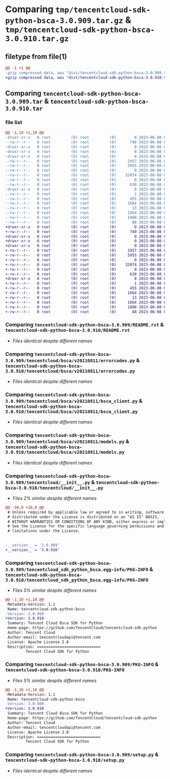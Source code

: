 # Comparing `tmp/tencentcloud-sdk-python-bsca-3.0.909.tar.gz` & `tmp/tencentcloud-sdk-python-bsca-3.0.910.tar.gz`

## filetype from file(1)

```diff
@@ -1 +1 @@
-gzip compressed data, was "dist/tencentcloud-sdk-python-bsca-3.0.909.tar", last modified: Thu Jun  8 00:18:46 2023, max compression
+gzip compressed data, was "dist/tencentcloud-sdk-python-bsca-3.0.910.tar", last modified: Thu Jun  8 09:03:58 2023, max compression
```

## Comparing `tencentcloud-sdk-python-bsca-3.0.909.tar` & `tencentcloud-sdk-python-bsca-3.0.910.tar`

### file list

```diff
@@ -1,19 +1,19 @@
-drwxr-xr-x   0 root         (0) root         (0)        0 2023-06-08 00:18:46.000000 tencentcloud-sdk-python-bsca-3.0.909/
--rw-r--r--   0 root         (0) root         (0)      740 2023-06-08 00:18:46.000000 tencentcloud-sdk-python-bsca-3.0.909/README.rst
-drwxr-xr-x   0 root         (0) root         (0)        0 2023-06-08 00:18:46.000000 tencentcloud-sdk-python-bsca-3.0.909/tencentcloud/
-drwxr-xr-x   0 root         (0) root         (0)        0 2023-06-08 00:18:46.000000 tencentcloud-sdk-python-bsca-3.0.909/tencentcloud/bsca/
-drwxr-xr-x   0 root         (0) root         (0)        0 2023-06-08 00:18:46.000000 tencentcloud-sdk-python-bsca-3.0.909/tencentcloud/bsca/v20210811/
--rw-r--r--   0 root         (0) root         (0)     1057 2023-06-08 00:18:46.000000 tencentcloud-sdk-python-bsca-3.0.909/tencentcloud/bsca/v20210811/errorcodes.py
--rw-r--r--   0 root         (0) root         (0)     5955 2023-06-08 00:18:46.000000 tencentcloud-sdk-python-bsca-3.0.909/tencentcloud/bsca/v20210811/bsca_client.py
--rw-r--r--   0 root         (0) root         (0)        0 2023-06-08 00:18:46.000000 tencentcloud-sdk-python-bsca-3.0.909/tencentcloud/bsca/v20210811/__init__.py
--rw-r--r--   0 root         (0) root         (0)    32074 2023-06-08 00:18:46.000000 tencentcloud-sdk-python-bsca-3.0.909/tencentcloud/bsca/v20210811/models.py
--rw-r--r--   0 root         (0) root         (0)        0 2023-06-08 00:18:46.000000 tencentcloud-sdk-python-bsca-3.0.909/tencentcloud/bsca/__init__.py
--rw-r--r--   0 root         (0) root         (0)      630 2023-06-08 00:18:46.000000 tencentcloud-sdk-python-bsca-3.0.909/tencentcloud/__init__.py
-drwxr-xr-x   0 root         (0) root         (0)        0 2023-06-08 00:18:46.000000 tencentcloud-sdk-python-bsca-3.0.909/tencentcloud_sdk_python_bsca.egg-info/
--rw-r--r--   0 root         (0) root         (0)        1 2023-06-08 00:18:46.000000 tencentcloud-sdk-python-bsca-3.0.909/tencentcloud_sdk_python_bsca.egg-info/dependency_links.txt
--rw-r--r--   0 root         (0) root         (0)      455 2023-06-08 00:18:46.000000 tencentcloud-sdk-python-bsca-3.0.909/tencentcloud_sdk_python_bsca.egg-info/SOURCES.txt
--rw-r--r--   0 root         (0) root         (0)     1664 2023-06-08 00:18:46.000000 tencentcloud-sdk-python-bsca-3.0.909/tencentcloud_sdk_python_bsca.egg-info/PKG-INFO
--rw-r--r--   0 root         (0) root         (0)       13 2023-06-08 00:18:46.000000 tencentcloud-sdk-python-bsca-3.0.909/tencentcloud_sdk_python_bsca.egg-info/top_level.txt
--rw-r--r--   0 root         (0) root         (0)     1664 2023-06-08 00:18:46.000000 tencentcloud-sdk-python-bsca-3.0.909/PKG-INFO
--rw-r--r--   0 root         (0) root         (0)     1008 2023-06-08 00:18:46.000000 tencentcloud-sdk-python-bsca-3.0.909/setup.py
--rw-r--r--   0 root         (0) root         (0)       88 2023-06-08 00:18:46.000000 tencentcloud-sdk-python-bsca-3.0.909/setup.cfg
+drwxr-xr-x   0 root         (0) root         (0)        0 2023-06-08 09:03:58.000000 tencentcloud-sdk-python-bsca-3.0.910/
+-rw-r--r--   0 root         (0) root         (0)      740 2023-06-08 09:03:57.000000 tencentcloud-sdk-python-bsca-3.0.910/README.rst
+drwxr-xr-x   0 root         (0) root         (0)        0 2023-06-08 09:03:58.000000 tencentcloud-sdk-python-bsca-3.0.910/tencentcloud/
+drwxr-xr-x   0 root         (0) root         (0)        0 2023-06-08 09:03:58.000000 tencentcloud-sdk-python-bsca-3.0.910/tencentcloud/bsca/
+drwxr-xr-x   0 root         (0) root         (0)        0 2023-06-08 09:03:58.000000 tencentcloud-sdk-python-bsca-3.0.910/tencentcloud/bsca/v20210811/
+-rw-r--r--   0 root         (0) root         (0)     1057 2023-06-08 09:03:57.000000 tencentcloud-sdk-python-bsca-3.0.910/tencentcloud/bsca/v20210811/errorcodes.py
+-rw-r--r--   0 root         (0) root         (0)     5955 2023-06-08 09:03:57.000000 tencentcloud-sdk-python-bsca-3.0.910/tencentcloud/bsca/v20210811/bsca_client.py
+-rw-r--r--   0 root         (0) root         (0)        0 2023-06-08 09:03:57.000000 tencentcloud-sdk-python-bsca-3.0.910/tencentcloud/bsca/v20210811/__init__.py
+-rw-r--r--   0 root         (0) root         (0)    32074 2023-06-08 09:03:57.000000 tencentcloud-sdk-python-bsca-3.0.910/tencentcloud/bsca/v20210811/models.py
+-rw-r--r--   0 root         (0) root         (0)        0 2023-06-08 09:03:57.000000 tencentcloud-sdk-python-bsca-3.0.910/tencentcloud/bsca/__init__.py
+-rw-r--r--   0 root         (0) root         (0)      630 2023-06-08 09:03:57.000000 tencentcloud-sdk-python-bsca-3.0.910/tencentcloud/__init__.py
+drwxr-xr-x   0 root         (0) root         (0)        0 2023-06-08 09:03:58.000000 tencentcloud-sdk-python-bsca-3.0.910/tencentcloud_sdk_python_bsca.egg-info/
+-rw-r--r--   0 root         (0) root         (0)        1 2023-06-08 09:03:58.000000 tencentcloud-sdk-python-bsca-3.0.910/tencentcloud_sdk_python_bsca.egg-info/dependency_links.txt
+-rw-r--r--   0 root         (0) root         (0)      455 2023-06-08 09:03:58.000000 tencentcloud-sdk-python-bsca-3.0.910/tencentcloud_sdk_python_bsca.egg-info/SOURCES.txt
+-rw-r--r--   0 root         (0) root         (0)     1664 2023-06-08 09:03:58.000000 tencentcloud-sdk-python-bsca-3.0.910/tencentcloud_sdk_python_bsca.egg-info/PKG-INFO
+-rw-r--r--   0 root         (0) root         (0)       13 2023-06-08 09:03:58.000000 tencentcloud-sdk-python-bsca-3.0.910/tencentcloud_sdk_python_bsca.egg-info/top_level.txt
+-rw-r--r--   0 root         (0) root         (0)     1664 2023-06-08 09:03:58.000000 tencentcloud-sdk-python-bsca-3.0.910/PKG-INFO
+-rw-r--r--   0 root         (0) root         (0)     1008 2023-06-08 09:03:57.000000 tencentcloud-sdk-python-bsca-3.0.910/setup.py
+-rw-r--r--   0 root         (0) root         (0)       88 2023-06-08 09:03:58.000000 tencentcloud-sdk-python-bsca-3.0.910/setup.cfg
```

### Comparing `tencentcloud-sdk-python-bsca-3.0.909/README.rst` & `tencentcloud-sdk-python-bsca-3.0.910/README.rst`

 * *Files identical despite different names*

### Comparing `tencentcloud-sdk-python-bsca-3.0.909/tencentcloud/bsca/v20210811/errorcodes.py` & `tencentcloud-sdk-python-bsca-3.0.910/tencentcloud/bsca/v20210811/errorcodes.py`

 * *Files identical despite different names*

### Comparing `tencentcloud-sdk-python-bsca-3.0.909/tencentcloud/bsca/v20210811/bsca_client.py` & `tencentcloud-sdk-python-bsca-3.0.910/tencentcloud/bsca/v20210811/bsca_client.py`

 * *Files identical despite different names*

### Comparing `tencentcloud-sdk-python-bsca-3.0.909/tencentcloud/bsca/v20210811/models.py` & `tencentcloud-sdk-python-bsca-3.0.910/tencentcloud/bsca/v20210811/models.py`

 * *Files identical despite different names*

### Comparing `tencentcloud-sdk-python-bsca-3.0.909/tencentcloud/__init__.py` & `tencentcloud-sdk-python-bsca-3.0.910/tencentcloud/__init__.py`

 * *Files 2% similar despite different names*

```diff
@@ -10,8 +10,8 @@
 # Unless required by applicable law or agreed to in writing, software
 # distributed under the License is distributed on an "AS IS" BASIS,
 # WITHOUT WARRANTIES OR CONDITIONS OF ANY KIND, either express or implied.
 # See the License for the specific language governing permissions and
 # limitations under the License.
 
 
-__version__ = '3.0.909'
+__version__ = '3.0.910'
```

### Comparing `tencentcloud-sdk-python-bsca-3.0.909/tencentcloud_sdk_python_bsca.egg-info/PKG-INFO` & `tencentcloud-sdk-python-bsca-3.0.910/tencentcloud_sdk_python_bsca.egg-info/PKG-INFO`

 * *Files 5% similar despite different names*

```diff
@@ -1,10 +1,10 @@
 Metadata-Version: 1.1
 Name: tencentcloud-sdk-python-bsca
-Version: 3.0.909
+Version: 3.0.910
 Summary: Tencent Cloud Bsca SDK for Python
 Home-page: https://github.com/TencentCloud/tencentcloud-sdk-python
 Author: Tencent Cloud
 Author-email: tencentcloudapi@tencent.com
 License: Apache License 2.0
 Description: ============================
         Tencent Cloud SDK for Python
```

### Comparing `tencentcloud-sdk-python-bsca-3.0.909/PKG-INFO` & `tencentcloud-sdk-python-bsca-3.0.910/PKG-INFO`

 * *Files 5% similar despite different names*

```diff
@@ -1,10 +1,10 @@
 Metadata-Version: 1.1
 Name: tencentcloud-sdk-python-bsca
-Version: 3.0.909
+Version: 3.0.910
 Summary: Tencent Cloud Bsca SDK for Python
 Home-page: https://github.com/TencentCloud/tencentcloud-sdk-python
 Author: Tencent Cloud
 Author-email: tencentcloudapi@tencent.com
 License: Apache License 2.0
 Description: ============================
         Tencent Cloud SDK for Python
```

### Comparing `tencentcloud-sdk-python-bsca-3.0.909/setup.py` & `tencentcloud-sdk-python-bsca-3.0.910/setup.py`

 * *Files identical despite different names*

